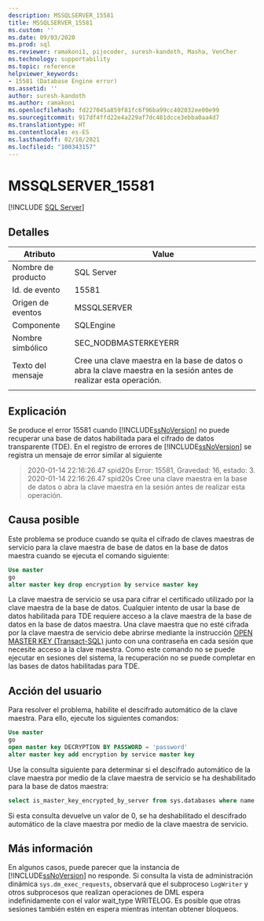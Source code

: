 ```yaml
---
description: MSSQLSERVER_15581
title: MSSQLSERVER_15581
ms.custom: ''
ms.date: 09/03/2020
ms.prod: sql
ms.reviewer: ramakoni1, pijocoder, suresh-kandoth, Masha, VenCher
ms.technology: supportability
ms.topic: reference
helpviewer_keywords:
- 15581 (Database Engine error)
ms.assetid: ''
author: suresh-kandoth
ms.author: ramakoni
ms.openlocfilehash: fd227045a859f81fc6f96ba99cc402032ee00e99
ms.sourcegitcommit: 917df4ffd22e4a229af7dc481dcce3ebba0aa4d7
ms.translationtype: HT
ms.contentlocale: es-ES
ms.lasthandoff: 02/10/2021
ms.locfileid: "100343157"
---
```

# <a name="mssqlserver_15581"></a>MSSQLSERVER_15581
 [!INCLUDE [SQL Server](../../includes/applies-to-version/sqlserver.md)]

## <a name="details"></a>Detalles

|Atributo|Value|
|---|---|
|Nombre de producto|SQL Server|
|Id. de evento|15581|
|Origen de eventos|MSSQLSERVER|
|Componente|SQLEngine|
|Nombre simbólico|SEC_NODBMASTERKEYERR|
|Texto del mensaje|Cree una clave maestra en la base de datos o abra la clave maestra en la sesión antes de realizar esta operación.|
||

## <a name="explanation"></a>Explicación

Se produce el error 15581 cuando [!INCLUDE[ssNoVersion](../../includes/ssnoversion-md.md)] no puede recuperar una base de datos habilitada para el cifrado de datos transparente (TDE). En el registro de errores de [!INCLUDE[ssNoVersion](../../includes/ssnoversion-md.md)] se registra un mensaje de error similar al siguiente

> 2020-01-14 22:16:26.47 spid20s Error: 15581, Gravedad: 16, estado: 3.  
2020-01-14 22:16:26.47 spid20s Cree una clave maestra en la base de datos o abra la clave maestra en la sesión antes de realizar esta operación.

## <a name="possible-cause"></a>Causa posible

Este problema se produce cuando se quita el cifrado de claves maestras de servicio para la clave maestra de base de datos en la base de datos maestra cuando se ejecuta el comando siguiente:

```sql
Use master
go
alter master key drop encryption by service master key
```

La clave maestra de servicio se usa para cifrar el certificado utilizado por la clave maestra de la base de datos. Cualquier intento de usar la base de datos habilitada para TDE requiere acceso a la clave maestra de la base de datos en la base de datos maestra. Una clave maestra que no esté cifrada por la clave maestra de servicio debe abrirse mediante la instrucción [OPEN MASTER KEY (Transact-SQL)](../../t-sql/statements/open-master-key-transact-sql.md) junto con una contraseña en cada sesión que necesite acceso a la clave maestra. Como este comando no se puede ejecutar en sesiones del sistema, la recuperación no se puede completar en las bases de datos habilitadas para TDE.

## <a name="user-action"></a>Acción del usuario

Para resolver el problema, habilite el descifrado automático de la clave maestra. Para ello, ejecute los siguientes comandos:

```sql
Use master
go
open master key DECRYPTION BY PASSWORD = 'password'
alter master key add encryption by service master key
```

Use la consulta siguiente para determinar si el descifrado automático de la clave maestra por medio de la clave maestra de servicio se ha deshabilitado para la base de datos maestra:

```sql
select is_master_key_encrypted_by_server from sys.databases where name = 'master'
```

Si esta consulta devuelve un valor de 0, se ha deshabilitado el descifrado automático de la clave maestra por medio de la clave maestra de servicio.

## <a name="more-information"></a>Más información

En algunos casos, puede parecer que la instancia de [!INCLUDE[ssNoVersion](../../includes/ssnoversion-md.md)] no responde. Si consulta la vista de administración dinámica `sys.dm_exec_requests`, observará que el subproceso `LogWriter` y otros subprocesos que realizan operaciones de DML espera indefinidamente con el valor wait_type WRITELOG. Es posible que otras sesiones también estén en espera mientras intentan obtener bloqueos.